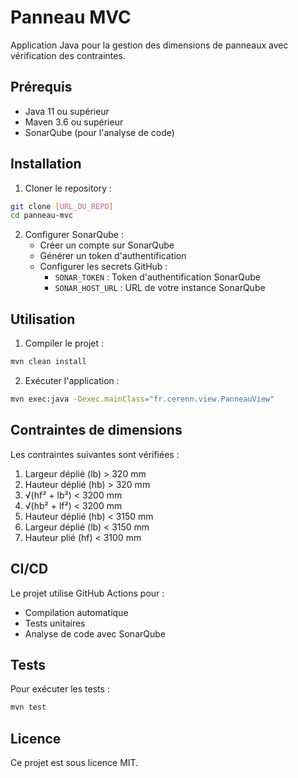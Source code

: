 # Panneau MVC

Application Java pour la gestion des dimensions de panneaux avec vérification des contraintes.

## Prérequis

- Java 11 ou supérieur
- Maven 3.6 ou supérieur
- SonarQube (pour l'analyse de code)

## Installation

1. Cloner le repository :
```bash
git clone [URL_DU_REPO]
cd panneau-mvc
```

2. Configurer SonarQube :
   - Créer un compte sur SonarQube
   - Générer un token d'authentification
   - Configurer les secrets GitHub :
     - `SONAR_TOKEN` : Token d'authentification SonarQube
     - `SONAR_HOST_URL` : URL de votre instance SonarQube

## Utilisation

1. Compiler le projet :
```bash
mvn clean install
```

2. Exécuter l'application :
```bash
mvn exec:java -Dexec.mainClass="fr.cerenn.view.PanneauView"
```

## Contraintes de dimensions

Les contraintes suivantes sont vérifiées :
1. Largeur déplié (lb) > 320 mm
2. Hauteur déplié (hb) > 320 mm
3. √(hf² + lb²) < 3200 mm
4. √(hb² + lf²) < 3200 mm
5. Hauteur déplié (hb) < 3150 mm
6. Largeur déplié (lb) < 3150 mm
7. Hauteur plié (hf) < 3100 mm

## CI/CD

Le projet utilise GitHub Actions pour :
- Compilation automatique
- Tests unitaires
- Analyse de code avec SonarQube

## Tests

Pour exécuter les tests :
```bash
mvn test
```

## Licence

Ce projet est sous licence MIT. 